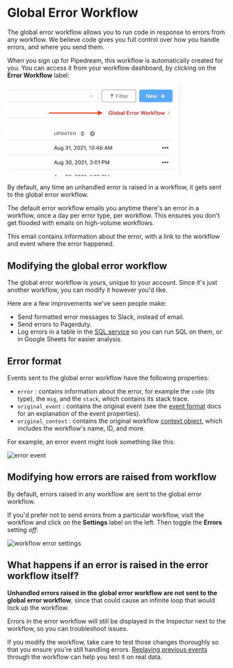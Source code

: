 # Global Error Workflow

The global error workflow allows you to run code in response to errors from any workflow. We believe code gives you full control over how you handle errors, and where you send them.

When you sign up for Pipedream, this workflow is automatically created for you. You can access it from your workflow dashboard, by clicking on the **Error Workflow** label: 

<div>
<img width="400" alt="global error workflow" src="./images/global-error-workflow.png">
</div>

By default, any time an unhandled error is raised in a workflow, it gets sent to the global error workflow.

The default error workflow emails you anytime there's an error in a workflow, once a day per error type, per workflow. This ensures you don't get flooded with emails on high-volume workflows.

This email contains information about the error, with a link to the workflow and event where the error happened.

## Modifying the global error workflow

The global error workflow is yours, unique to your account. Since it's just another workflow, you can modify it however you'd like.

Here are a few improvements we've seen people make:

- Send formatted error messages to Slack, instead of email.
- Send errors to Pagerduty.
- Log errors in a table in the [SQL service](/destinations/sql/) so you can run SQL on them, or in Google Sheets for easier analysis.

## Error format

Events sent to the global error workflow have the following properties:

- `error` : contains information about the error, for example the `code` (its type), the `msg`, and the `stack`, which contains its stack trace.
- `original_event` : contains the original event (see the [event format](/workflows/events/#event-format) docs for an explanation of the event properties).
- `original_context` : contains the original workflow [context object](/workflows/events/#steps-trigger-context), which includes the workflow's name, ID, and more.

For example, an error event might look something like this:

<div>
<img width="800" alt="error event" src="./images/error-event.png">
</div>

## Modifying how errors are raised from workflow

By default, errors raised in any workflow are sent to the global error workflow.

If you'd prefer not to send errors from a particular workflow, visit the workflow and click on the **Settings** label on the left. Then toggle the **Errors** setting _off_:

<div>
<img width="500" alt="workflow error settings" src="./images/workflow-error-settings.png">
</div>

## What happens if an error is raised in the error workflow itself?

**Unhandled errors raised in the global error workflow are not sent to the global error workflow**, since that could cause an infinite loop that would lock up the workflow.

Errors in the error workflow will still be displayed in the Inspector next to the workflow, so you can troubleshoot issues.

If you modify the workflow, take care to test those changes thoroughly so that you ensure you're still handling errors. [Replaying previous events](/workflows/events/replay/) through the workflow can help you test it on real data.
